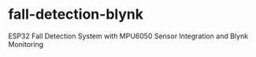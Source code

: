 # fall-detection-blynk
ESP32 Fall Detection System with MPU6050 Sensor Integration and Blynk Monitoring
